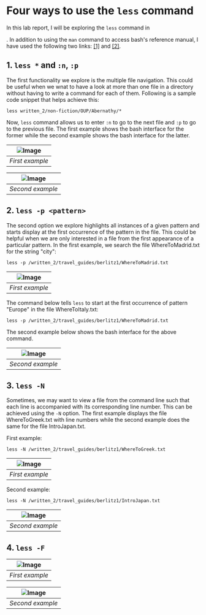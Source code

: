 # Four ways to use the `less` command

In this lab report, I will be exploring the `less` command in 

. In addition to using the `man` command to access bash's reference manual, I have used the following two links: [[1]](https://www.geeksforgeeks.org/less-command-linux-examples/) and [[2]](https://www.thegeekstuff.com/2010/02/unix-less-command-10-tips-for-effective-navigation/).

## 1. `less *` and `:n`, `:p`

The first functionality we explore is the multiple file navigation. This could be useful when we wnat to have a look at more than one file in a directory without having to write a command for each of them. Following is a sample code snippet that helps achieve this:

```
less written_2/non-fiction/OUP/Abernathy/*
```

Now, `less` command allows us to enter `:n` to go to the next file and `:p` to go to the previous file. The first example shows the bash interface for the former while the second example shows the bash interface for the latter.

| ![Image](a1.jpg) | 
|:--:| 
| *First example*

| ![Image](a2.jpg) | 
|:--:| 
| *Second example*

## 2. `less -p <pattern>`

The second option we explore highlights all instances of a given pattern and starts display at the first occurrence of the pattern in the file. This could be helpful when we are only interested in a file from the first appearance of a particular pattern. In the first example, we search the file WhereToMadrid.txt for the string "city":

```
less -p /written_2/travel_guides/berlitz1/WhereToMadrid.txt
```

| ![Image](d1.jpg) | 
|:--:| 
| *First example*

The command below tells `less` to start at the first occurrence of pattern "Europe" in the file WhereToItaly.txt:

```
less -p /written_2/travel_guides/berlitz1/WhereToMadrid.txt
```

The second example below shows the bash interface for the above command.

| ![Image](d2.jpg) | 
|:--:| 
| *Second example*

## 3. `less -N`

Sometimes, we may want to view a file from the command line such that each line is accompanied with its corresponding line number. This can be achieved using the `-N` option. The first example displays the file WhereToGreek.txt with line numbers while the second example does the same for the file IntroJapan.txt.

First example:

```
less -N /written_2/travel_guides/berlitz1/WhereToGreek.txt
```

| ![Image](b1.jpg) | 
|:--:| 
| *First example*

Second example:

```
less -N /written_2/travel_guides/berlitz1/IntroJapan.txt
```

| ![Image](b2.jpg) | 
|:--:| 
| *Second example*

## 4. `less -F`

| ![Image](c1.jpg) | 
|:--:| 
| *First example*

| ![Image](c2.jpg) | 
|:--:| 
| *Second example*
